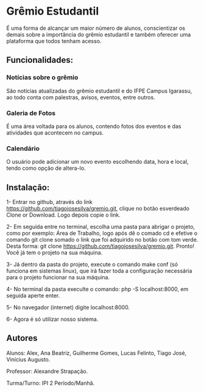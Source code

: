 # Grêmio Estudantil
É uma forma de alcançar um maior número de alunos, conscientizar os demais sobre a importância do grêmio estudantil e também oferecer uma plataforma que todos tenham acesso.

## Funcionalidades:
### Notícias sobre o grêmio 
São notícias atualizadas do grêmio estudantil e do IFPE Campus Igarassu, ao todo conta com palestras, avisos, eventos, entre outros.
### Galeria de Fotos
É uma área voltada para os alunos, contendo fotos dos eventos e das atividades que acontecem no campus.
### Calendário
O usuário pode adicionar um novo evento escolhendo data, hora e local, tendo como opção de altera-lo.
## Instalação:
1- Entrar no github, através do link https://github.com/tiagojosesilva/gremio.git, clique no botão esverdeado Clone or Download. Logo depois copie o link.

2- Em seguida entre no terminal, escolha uma pasta para abrigar o projeto, como por exemplo: Área de Trabalho, logo após dê o comado cd e efetive o comando git clone somado o link que foi adquirido no botão com tom verde. Desta forma: git clone https://github.com/tiagojosesilva/gremio.git. Pronto! Você já tem o projeto na sua máquina.

3- Já dentro da pasta do projeto, execute o comando make conf (só funciona em sistemas linux), que irá fazer toda a configuração necessária para o projeto funcionar na sua máquina.

4- No terminal da pasta execulte o comando: php -S localhost:8000, em seguida aperte enter.

5- No navegador (internet) digite localhost:8000.

6- Agora é só utilizar nosso sistema.
## Autores
Alunos: Alex, Ana Beatriz, Guilherme Gomes, Lucas Felinto, Tiago José, Vinícius Augusto.

Professor: Alexandre Strapação.

Turma/Turno: IPI 2 Período/Manhã.
